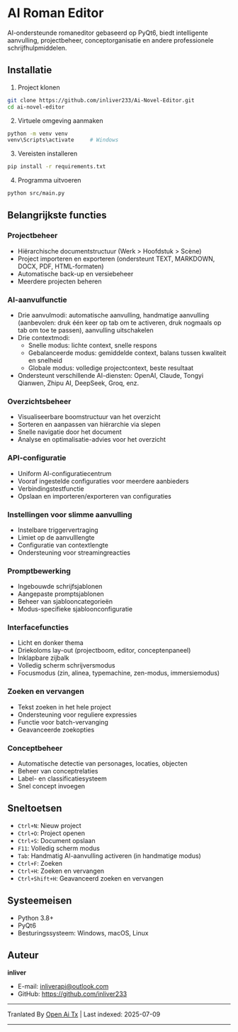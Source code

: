 # AI Roman Editor

AI-ondersteunde romaneditor gebaseerd op PyQt6, biedt intelligente aanvulling, projectbeheer, conceptorganisatie en andere professionele schrijfhulpmiddelen.

## Installatie

1. Project klonen
```bash
git clone https://github.com/inliver233/Ai-Novel-Editor.git
cd ai-novel-editor
```

2. Virtuele omgeving aanmaken
```bash
python -m venv venv
venv\Scripts\activate     # Windows
```

3. Vereisten installeren
```bash
pip install -r requirements.txt
```
4. Programma uitvoeren
```bash
python src/main.py
```

## Belangrijkste functies

### Projectbeheer
- Hiërarchische documentstructuur (Werk > Hoofdstuk > Scène)
- Project importeren en exporteren (ondersteunt TEXT, MARKDOWN, DOCX, PDF, HTML-formaten)
- Automatische back-up en versiebeheer
- Meerdere projecten beheren

### AI-aanvulfunctie
- Drie aanvulmodi: automatische aanvulling, handmatige aanvulling (aanbevolen: druk één keer op tab om te activeren, druk nogmaals op tab om toe te passen), aanvulling uitschakelen
- Drie contextmodi:
  - Snelle modus: lichte context, snelle respons
  - Gebalanceerde modus: gemiddelde context, balans tussen kwaliteit en snelheid
  - Globale modus: volledige projectcontext, beste resultaat
- Ondersteunt verschillende AI-diensten: OpenAI, Claude, Tongyi Qianwen, Zhipu AI, DeepSeek, Groq, enz.
### Overzichtsbeheer
- Visualiseerbare boomstructuur van het overzicht
- Sorteren en aanpassen van hiërarchie via slepen
- Snelle navigatie door het document
- Analyse en optimalisatie-advies voor het overzicht

### API-configuratie
- Uniform AI-configuratiecentrum
- Vooraf ingestelde configuraties voor meerdere aanbieders
- Verbindingstestfunctie
- Opslaan en importeren/exporteren van configuraties

### Instellingen voor slimme aanvulling
- Instelbare triggervertraging
- Limiet op de aanvulllengte
- Configuratie van contextlengte
- Ondersteuning voor streamingreacties

### Promptbewerking
- Ingebouwde schrijfsjablonen
- Aangepaste promptsjablonen
- Beheer van sjablooncategorieën
- Modus-specifieke sjabloonconfiguratie
### Interfacefuncties
- Licht en donker thema
- Driekoloms lay-out (projectboom, editor, conceptenpaneel)
- Inklapbare zijbalk
- Volledig scherm schrijversmodus
- Focusmodus (zin, alinea, typemachine, zen-modus, immersiemodus)

### Zoeken en vervangen
- Tekst zoeken in het hele project
- Ondersteuning voor reguliere expressies
- Functie voor batch-vervanging
- Geavanceerde zoekopties

### Conceptbeheer
- Automatische detectie van personages, locaties, objecten
- Beheer van conceptrelaties
- Label- en classificatiesysteem
- Snel concept invoegen

## Sneltoetsen
- `Ctrl+N`: Nieuw project
- `Ctrl+O`: Project openen
- `Ctrl+S`: Document opslaan
- `F11`: Volledig scherm modus
- `Tab`: Handmatig AI-aanvulling activeren (in handmatige modus)
- `Ctrl+F`: Zoeken
- `Ctrl+H`: Zoeken en vervangen
- `Ctrl+Shift+H`: Geavanceerd zoeken en vervangen


## Systeemeisen

- Python 3.8+
- PyQt6
- Besturingssysteem: Windows, macOS, Linux

## Auteur

**inliver**
- E-mail: inliverapi@outlook.com  
- GitHub: https://github.com/inliver233

---

Tranlated By [Open Ai Tx](https://github.com/OpenAiTx/OpenAiTx) | Last indexed: 2025-07-09

---